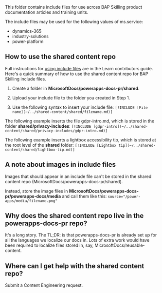 This folder contains include files for use across BAP Skilling product documentation articles and training units.

The include files may be used for the following values of ms.service:

- dynamics-365
- industry-solutions
- power-platform

## How to use the shared content repo

Full instructions for [using include files](https://review.learn.microsoft.com/help/platform/includes-best-practices?branch=main) are in the Learn contributors guide. Here's a quick summary of how to use the shared content repo for BAP Skilling include files.

1. Create a folder in **MicrosoftDocs/powerapps-docs-pr/shared**.

1. Upload your include file to the folder you created in Step 1.

1. Use the following syntax to insert your include file: `[!INCLUDE [File name](~/../shared-content/shared/filename.md)]`

The following example inserts the file gdpr-intro.md, which is stored in the folder **shared/privacy-includes**: `[!INCLUDE [gdpr-intro](~/../shared-content/shared/privacy-includes/gdpr-intro.md)]`

The following example inserts a lightbox accessibility tip, which is stored at the root level of the **shared** folder: `[!INCLUDE [Lightbox tip](~/../shared-content/shared/lightbox-tip.md)]`

## A note about images in include files

Images that should appear in an include file can't be stored in the shared content repo (MicrosoftDocs/powerapps-docs-pr/shared).

Instead, store the image files in **MicrosoftDocs/powerapps-docs-pr/powerapps-docs/media** and call them like this: `source="/power-apps/media/filename.png"`

## Why does the shared content repo live in the powerapps-docs-pr repo?

It's a long story. The TL;DR: is that powerapps-docs-pr is already set up for all the languages we localize our docs in. Lots of extra work would have been required to localize files stored in, say, MicrosoftDocs/reusable-content.

## Where can I get help with the shared content repo?

Submit a Content Engineering request.
